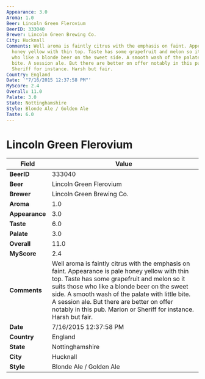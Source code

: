 ```yaml
---
Appearance: 3.0
Aroma: 1.0
Beer: Lincoln Green Flerovium
BeerID: 333040
Brewer: Lincoln Green Brewing Co.
City: Hucknall
Comments: Well aroma is faintly citrus with the emphasis on faint. Appearance is pale
  honey yellow with thin top. Taste has some grapefruit and melon so it suits those
  who like a blonde beer on the sweet side. A smooth wash of the palate with little
  bite. A session ale. But there are better on offer notably in this pub. Marion or
  Sheriff for instance. Harsh but fair.
Country: England
Date: '"7/16/2015 12:37:58 PM"'
MyScore: 2.4
Overall: 11.0
Palate: 3.0
State: Nottinghamshire
Style: Blonde Ale / Golden Ale
Taste: 6.0
---
```


# Lincoln Green Flerovium

| Field         | Value |
|---------------|-------|
| **BeerID** | 333040 |
| **Beer** | Lincoln Green Flerovium |
| **Brewer** | Lincoln Green Brewing Co. |
| **Aroma** | 1.0 |
| **Appearance** | 3.0 |
| **Taste** | 6.0 |
| **Palate** | 3.0 |
| **Overall** | 11.0 |
| **MyScore** | 2.4 |
| **Comments** | Well aroma is faintly citrus with the emphasis on faint. Appearance is pale honey yellow with thin top. Taste has some grapefruit and melon so it suits those who like a blonde beer on the sweet side. A smooth wash of the palate with little bite. A session ale. But there are better on offer notably in this pub. Marion or Sheriff for instance. Harsh but fair. |
| **Date** | 7/16/2015 12:37:58 PM |
| **Country** | England |
| **State** | Nottinghamshire |
| **City** | Hucknall |
| **Style** | Blonde Ale / Golden Ale |
